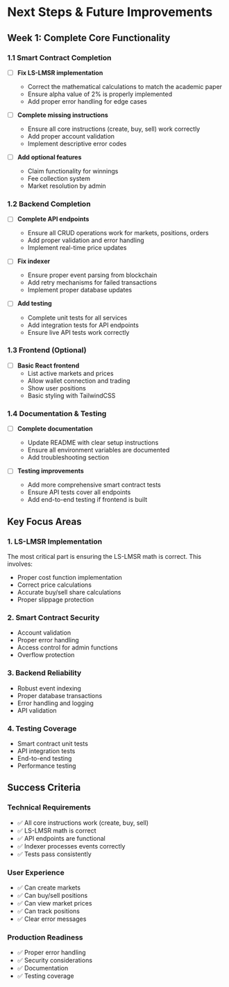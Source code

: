 # Next Steps & Future Improvements

## Week 1: Complete Core Functionality

### 1.1 Smart Contract Completion
- [ ] **Fix LS-LMSR implementation**
  - Correct the mathematical calculations to match the academic paper
  - Ensure alpha value of 2% is properly implemented
  - Add proper error handling for edge cases

- [ ] **Complete missing instructions**
  - Ensure all core instructions (create, buy, sell) work correctly
  - Add proper account validation
  - Implement descriptive error codes

- [ ] **Add optional features**
  - Claim functionality for winnings
  - Fee collection system
  - Market resolution by admin

### 1.2 Backend Completion
- [ ] **Complete API endpoints**
  - Ensure all CRUD operations work for markets, positions, orders
  - Add proper validation and error handling
  - Implement real-time price updates

- [ ] **Fix indexer**
  - Ensure proper event parsing from blockchain
  - Add retry mechanisms for failed transactions
  - Implement proper database updates

- [ ] **Add testing**
  - Complete unit tests for all services
  - Add integration tests for API endpoints
  - Ensure live API tests work correctly

### 1.3 Frontend (Optional)
- [ ] **Basic React frontend**
  - List active markets and prices
  - Allow wallet connection and trading
  - Show user positions
  - Basic styling with TailwindCSS

### 1.4 Documentation & Testing
- [ ] **Complete documentation**
  - Update README with clear setup instructions
  - Ensure all environment variables are documented
  - Add troubleshooting section

- [ ] **Testing improvements**
  - Add more comprehensive smart contract tests
  - Ensure API tests cover all endpoints
  - Add end-to-end testing if frontend is built

## Key Focus Areas

### 1. LS-LMSR Implementation
The most critical part is ensuring the LS-LMSR math is correct. This involves:
- Proper cost function implementation
- Correct price calculations
- Accurate buy/sell share calculations
- Proper slippage protection

### 2. Smart Contract Security
- Account validation
- Proper error handling
- Access control for admin functions
- Overflow protection

### 3. Backend Reliability
- Robust event indexing
- Proper database transactions
- Error handling and logging
- API validation

### 4. Testing Coverage
- Smart contract unit tests
- API integration tests
- End-to-end testing
- Performance testing

## Success Criteria

### Technical Requirements
- ✅ All core instructions work (create, buy, sell)
- ✅ LS-LMSR math is correct
- ✅ API endpoints are functional
- ✅ Indexer processes events correctly
- ✅ Tests pass consistently

### User Experience
- ✅ Can create markets
- ✅ Can buy/sell positions
- ✅ Can view market prices
- ✅ Can track positions
- ✅ Clear error messages

### Production Readiness
- ✅ Proper error handling
- ✅ Security considerations
- ✅ Documentation
- ✅ Testing coverage
